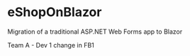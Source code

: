 # eShopOnBlazor
Migration of a traditional ASP.NET Web Forms app to Blazor


Team A - Dev 1 change in FB1